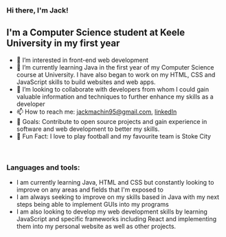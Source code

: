 ### Hi there, I'm Jack!


## I'm a Computer Science student at Keele University in my first year
- 👀 I’m interested in front-end web development 
- 🌱 I’m currently learning Java in the first year of my Computer Science course at University. I have also began to work on my HTML, CSS and JavaScript skills to build websites and web apps.
- 💞️ I’m looking to collaborate with developers from whom I could gain valuable information and techniques to further enhance my skills as a developer
- 📫 How to reach me: jackmachin95@gmail.com, [linkedIn]
- 🥅 Goals: Contribute to open source projects and gain experience in software and web development to better my skills.
- 🔆 Fun Fact: I love to play football and my favourite team is Stoke City 

<br />

### Languages and tools:

- I am currently learning Java, HTML and CSS but constantly looking to improve on any areas and fields that I'm exposed to
- I am always seeking to improve on my skills based in Java with my next steps being able to implement GUIs into my programs
- I am also looking to develop my web development skills by learning JavaScript and specific frameworks including React and implementing them into my personal website as well as other projects.



<!---
jmachin95/jmachin95 is a ✨ special ✨ repository because its `README.md` (this file) appears on your GitHub profile.
You can click the Preview link to take a look at your changes.
--->

[linkedIn]: https://www.linkedin.com/in/jackmachin/
